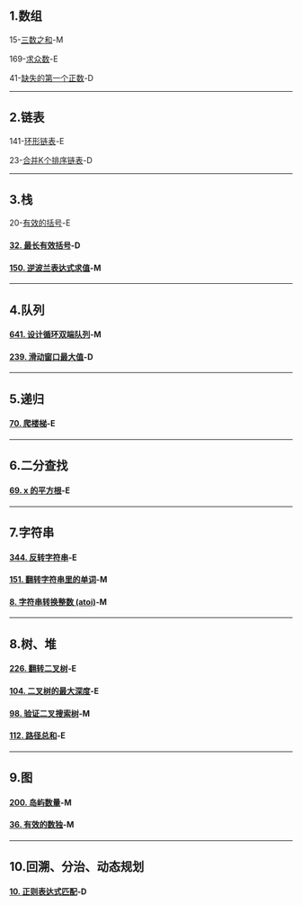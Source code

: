 ## 1.数组

15-[三数之和](https://leetcode-cn.com/problems/3sum/)-M

169-[求众数](https://leetcode-cn.com/problems/majority-element/)-E

41-[缺失的第一个正数](https://leetcode-cn.com/problems/first-missing-positive/)-D

------



## 2.链表

141-[环形链表](https://leetcode-cn.com/problems/linked-list-cycle/)-E

23-[合并K个排序链表](https://leetcode-cn.com/problems/merge-k-sorted-lists/)-D

------



## 3.栈

20-[有效的括号](https://leetcode-cn.com/problems/valid-parentheses/)-E

#### [32. 最长有效括号](https://leetcode-cn.com/problems/longest-valid-parentheses/)-D

#### [150. 逆波兰表达式求值](https://leetcode-cn.com/problems/evaluate-reverse-polish-notation/)-M

------



## 4.队列

#### [641. 设计循环双端队列](https://leetcode-cn.com/problems/design-circular-deque/)-M

#### [239. 滑动窗口最大值](https://leetcode-cn.com/problems/sliding-window-maximum/)-D

------





## 5.递归

#### [70. 爬楼梯](https://leetcode-cn.com/problems/climbing-stairs/)-E

------



## 6.二分查找

#### [69. x 的平方根](https://leetcode-cn.com/problems/sqrtx/)-E

------



## 7.字符串

#### [344. 反转字符串](https://leetcode-cn.com/problems/reverse-string/)-E

#### [151. 翻转字符串里的单词](https://leetcode-cn.com/problems/reverse-words-in-a-string/)-M

#### [8. 字符串转换整数 (atoi)](https://leetcode-cn.com/problems/string-to-integer-atoi/)-M

------



## 8.树、堆

#### [226. 翻转二叉树](https://leetcode-cn.com/problems/invert-binary-tree/)-E

#### [104. 二叉树的最大深度](https://leetcode-cn.com/problems/maximum-depth-of-binary-tree/)-E

#### [98. 验证二叉搜索树](https://leetcode-cn.com/problems/validate-binary-search-tree/)-M

#### [112. 路径总和](https://leetcode-cn.com/problems/path-sum/)-E

------





## 9.图

#### [200. 岛屿数量](https://leetcode-cn.com/problems/number-of-islands/)-M

#### [36. 有效的数独](https://leetcode-cn.com/problems/valid-sudoku/)-M

------





## 10.回溯、分治、动态规划

#### [10. 正则表达式匹配](https://leetcode-cn.com/problems/regular-expression-matching/)-D



